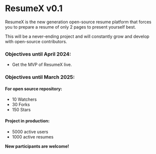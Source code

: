 # ResumeX v0.1
ResumeX is the new generation open-source resume platform that forces you to prepare a resume of only 2 pages to present yourself best.

This will be a never-ending project and will constantly grow and develop with open-source contributors.

### Objectives until April 2024:
 - Get the MVP of ResumeX live.

### Objectives until March 2025:
#### For open source repository:
 - 10 Watchers
 - 30 Forks
 - 150 Stars
#### Project in production:
 - 5000 active users
 - 1000 active resumes

<b>New participants are welcome!</b>
